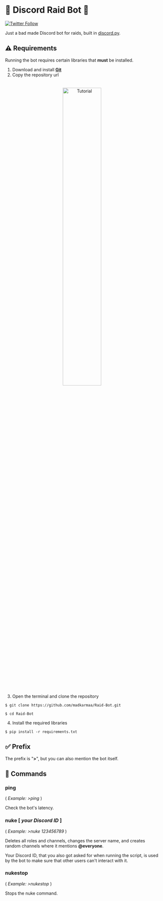 # 🔱 Discord Raid Bot 🔱

[![Twitter Follow](https://img.shields.io/static/v1?label=Literally&message=coding%20like%20a%20noob&color=blueviolet)](https://www.youtube.com/watch?v=iik25wqIuFo)

Just a bad made Discord bot for raids, built in [discord.py](https://discordpy.readthedocs.io/en/stable/index.html).

## ⚠️ Requirements

Running the bot requires certain libraries that **must** be installed.

1. Download and install [**Git**](https://git-scm.com/download/)
2. Copy the repository url

<p align="center">
    <img alt="Tutorial" width="50%" src="https://user-images.githubusercontent.com/100418457/170733073-9264fd73-8be7-4f5b-a284-dd12fbda65bc.png" style="margin: 20px"/>
</p>

3. Open the terminal and clone the repository

```
$ git clone https://github.com/madkarmaa/Raid-Bot.git
```

```
$ cd Raid-Bot
```

4. Install the required libraries

```
$ pip install -r requirements.txt
```

## ✅ Prefix

The prefix is "**>**", but you can also mention the bot itself.

## 🎴 Commands

### **ping**

( _Example: >ping_ )

Check the bot's latency.

### **nuke [ _your Discord ID_ ]**

( _Example: >nuke 123456789_ )

Deletes all roles and channels, changes the server name, and creates random channels where it mentions **@everyone**.

Your Discord ID, that you also got asked for when running the script, is used by the bot to make sure that other users can't interact with it.

### **nukestop**

( _Example: >nukestop_ )

Stops the nuke command.
